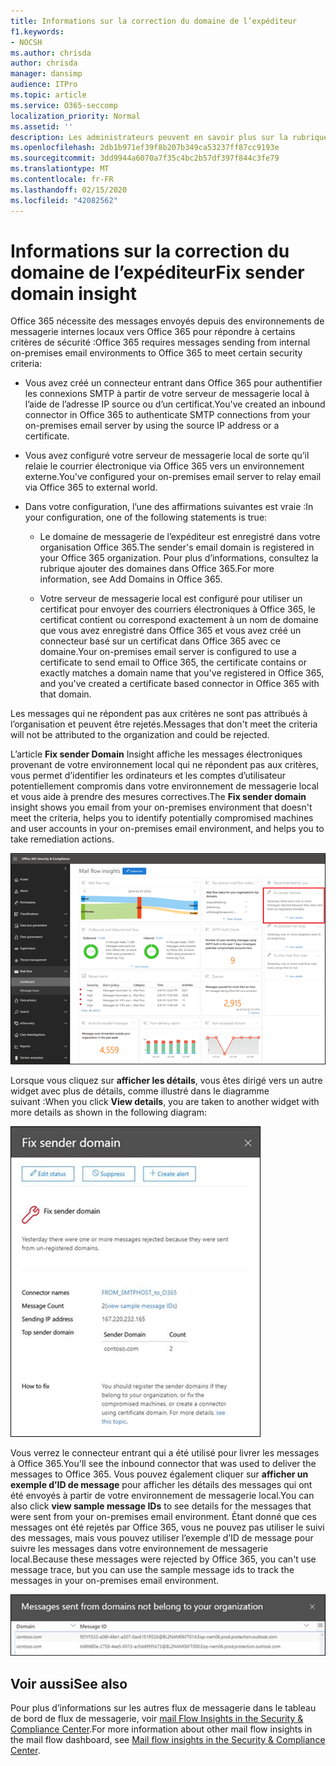 ```yaml
---
title: Informations sur la correction du domaine de l’expéditeur
f1.keywords:
- NOCSH
ms.author: chrisda
author: chrisda
manager: dansimp
audience: ITPro
ms.topic: article
ms.service: O365-seccomp
localization_priority: Normal
ms.assetid: ''
description: Les administrateurs peuvent en savoir plus sur la rubrique Fix sender Domain Insight dans le tableau de bord du flux de messagerie dans le centre de sécurité & Compliance Center.
ms.openlocfilehash: 2db1b971ef39f8b207b349ca53237ff87cc9193e
ms.sourcegitcommit: 3dd9944a6070a7f35c4bc2b57df397f844c3fe79
ms.translationtype: MT
ms.contentlocale: fr-FR
ms.lasthandoff: 02/15/2020
ms.locfileid: "42082562"
---
```

# <a name="fix-sender-domain-insight"></a><span data-ttu-id="c807b-103">Informations sur la correction du domaine de l’expéditeur</span><span class="sxs-lookup"><span data-stu-id="c807b-103">Fix sender domain insight</span></span>

<span data-ttu-id="c807b-104">Office 365 nécessite des messages envoyés depuis des environnements de messagerie internes locaux vers Office 365 pour répondre à certains critères de sécurité :</span><span class="sxs-lookup"><span data-stu-id="c807b-104">Office 365 requires messages sending from internal on-premises email environments to Office 365 to meet certain security criteria:</span></span>

- <span data-ttu-id="c807b-105">Vous avez créé un connecteur entrant dans Office 365 pour authentifier les connexions SMTP à partir de votre serveur de messagerie local à l’aide de l’adresse IP source ou d’un certificat.</span><span class="sxs-lookup"><span data-stu-id="c807b-105">You've created an inbound connector in Office 365 to authenticate SMTP connections from your on-premises email server by using the source IP address or a certificate.</span></span>

- <span data-ttu-id="c807b-106">Vous avez configuré votre serveur de messagerie local de sorte qu’il relaie le courrier électronique via Office 365 vers un environnement externe.</span><span class="sxs-lookup"><span data-stu-id="c807b-106">You've configured your on-premises email server to relay email via Office 365 to external world.</span></span>

- <span data-ttu-id="c807b-107">Dans votre configuration, l’une des affirmations suivantes est vraie :</span><span class="sxs-lookup"><span data-stu-id="c807b-107">In your configuration, one of the following statements is true:</span></span>

  - <span data-ttu-id="c807b-108">Le domaine de messagerie de l’expéditeur est enregistré dans votre organisation Office 365.</span><span class="sxs-lookup"><span data-stu-id="c807b-108">The sender's email domain is registered in your Office 365 organization.</span></span> <span data-ttu-id="c807b-109">Pour plus d’informations, consultez la rubrique ajouter des domaines dans Office 365.</span><span class="sxs-lookup"><span data-stu-id="c807b-109">For more information, see Add Domains in Office 365.</span></span>

  - <span data-ttu-id="c807b-110">Votre serveur de messagerie local est configuré pour utiliser un certificat pour envoyer des courriers électroniques à Office 365, le certificat contient ou correspond exactement à un nom de domaine que vous avez enregistré dans Office 365 et vous avez créé un connecteur basé sur un certificat dans Office 365 avec ce domaine.</span><span class="sxs-lookup"><span data-stu-id="c807b-110">Your on-premises email server is configured to use a certificate to send email to Office 365, the certificate contains or exactly matches a domain name that you've registered in Office 365, and you've created a certificate based connector in Office 365 with that domain.</span></span> 

<span data-ttu-id="c807b-111">Les messages qui ne répondent pas aux critères ne sont pas attribués à l’organisation et peuvent être rejetés.</span><span class="sxs-lookup"><span data-stu-id="c807b-111">Messages that don't meet the criteria will not be attributed to the organization and could be rejected.</span></span>

<span data-ttu-id="c807b-112">L’article **Fix sender Domain** Insight affiche les messages électroniques provenant de votre environnement local qui ne répondent pas aux critères, vous permet d’identifier les ordinateurs et les comptes d’utilisateur potentiellement compromis dans votre environnement de messagerie local et vous aide à prendre des mesures correctives.</span><span class="sxs-lookup"><span data-stu-id="c807b-112">The **Fix sender domain** insight shows you email from your on-premises environment that doesn't meet the criteria, helps you to identify potentially compromised machines and user accounts in your on-premises email environment, and helps you to take remediation actions.</span></span>

![Le tableau de bord des expéditeurs du tableau de bord du flux de messagerie dans le centre de sécurité & conformité](../../media/sender-domain-insight-selected.png)

<span data-ttu-id="c807b-114">Lorsque vous cliquez sur **afficher les détails**, vous êtes dirigé vers un autre widget avec plus de détails, comme illustré dans le diagramme suivant :</span><span class="sxs-lookup"><span data-stu-id="c807b-114">When you click **View details**, you are taken to another widget with more details as shown in the following diagram:</span></span>

![Le widget détails de la solution Fix sender Domain Insight](../../media/sender-domain-view-details.png)

<span data-ttu-id="c807b-116">Vous verrez le connecteur entrant qui a été utilisé pour livrer les messages à Office 365.</span><span class="sxs-lookup"><span data-stu-id="c807b-116">You'll see the inbound connector that was used to deliver the messages to Office 365.</span></span> <span data-ttu-id="c807b-117">Vous pouvez également cliquer sur **afficher un exemple d’ID de message** pour afficher les détails des messages qui ont été envoyés à partir de votre environnement de messagerie local.</span><span class="sxs-lookup"><span data-stu-id="c807b-117">You can also click **view sample message IDs** to see details for the messages that were sent from your on-premises email environment.</span></span> <span data-ttu-id="c807b-118">Étant donné que ces messages ont été rejetés par Office 365, vous ne pouvez pas utiliser le suivi des messages, mais vous pouvez utiliser l’exemple d’ID de message pour suivre les messages dans votre environnement de messagerie local.</span><span class="sxs-lookup"><span data-stu-id="c807b-118">Because these messages were rejected by Office 365, you can't use message trace, but you can use the sample message ids to track the messages in your on-premises email environment.</span></span>

![Afficher des exemples d’ID de message dans la fenêtre Fix sender Domain Insight](../../media/sender-domain-view-sample-message-ids.png)

## <a name="see-also"></a><span data-ttu-id="c807b-120">Voir aussi</span><span class="sxs-lookup"><span data-stu-id="c807b-120">See also</span></span>

<span data-ttu-id="c807b-121">Pour plus d’informations sur les autres flux de messagerie dans le tableau de bord de flux de messagerie, voir [mail Flow Insights in the Security & Compliance Center](mail-flow-insights-v2.md).</span><span class="sxs-lookup"><span data-stu-id="c807b-121">For more information about other mail flow insights in the mail flow dashboard, see [Mail flow insights in the Security & Compliance Center](mail-flow-insights-v2.md).</span></span>
